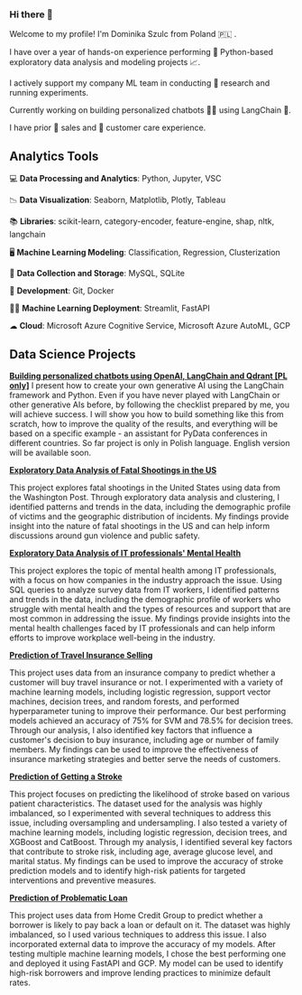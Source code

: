 ### Hi there 👋 

Welcome to my profile! I'm Dominika Szulc from Poland 🇵🇱 .

I have over a year of hands-on experience performing 🐍 Python-based exploratory data analysis and modeling projects 📈. 

I actively support my company ML team in conducting 🔎 research and running experiments. 

Currently working on building personalized chatbots 🤖💬 using LangChain 🦜.

I have prior 💼 sales and 🤝 customer care experience. 


## Analytics Tools

💻 **Data Processing and Analytics**: Python, Jupyter, VSC

📉 **Data Visualization**: Seaborn, Matplotlib, Plotly, Tableau

📚 **Libraries**: scikit-learn, category-encoder, feature-engine, shap, nltk, langchain

🖥 **Machine Learning Modeling**: Classification, Regression, Clusterization 

💾 **Data Collection and Storage**: MySQL, SQLite

🐋 **Development**: Git, Docker

👩‍✈️ **Machine Learning Deployment**: Streamlit, FastAPI

☁ **Cloud**: Microsoft Azure Cognitive Service, Microsoft Azure AutoML, GCP

## Data Science Projects

[**Building personalized chatbots using OpenAI, LangChain and Qdrant [PL only]**](https://github.com/doneczka/chat_langchain)
I present how to create your own generative AI using the LangChain framework and Python. Even if you have never played with LangChain or other generative AIs before, by following the checklist prepared by me, you will achieve success. I will show you how to build something like this from scratch, how to improve the quality of the results, and everything will be based on a specific example - an assistant for PyData conferences in different countries. So far project is only in Polish language. English version will be available soon.

[**Exploratory Data Analysis of Fatal Shootings in the US**](https://github.com/doneczka/EDA_fatal_shootings)

This project explores fatal shootings in the United States using data from the Washington Post. Through exploratory data analysis and clustering, I identified patterns and trends in the data, including the demographic profile of victims and the geographic distribution of incidents. My findings provide insight into the nature of fatal shootings in the US and can help inform discussions around gun violence and public safety.

[**Exploratory Data Analysis of IT professionals' Mental Health**](https://github.com/doneczka/EDA_mental_health)

This project explores the topic of mental health among IT professionals, with a focus on how companies in the industry approach the issue. Using SQL queries to analyze survey data from IT workers, I identified patterns and trends in the data, including the demographic profile of workers who struggle with mental health and the types of resources and support that are most common in addressing the issue. My findings provide insights into the mental health challenges faced by IT professionals and can help inform efforts to improve workplace well-being in the industry.

[**Prediction of Travel Insurance Selling**](https://github.com/doneczka/travel_insurance_prediction)

This project uses data from an insurance company to predict whether a customer will buy travel insurance or not. I experimented with a variety of machine learning models, including logistic regression, support vector machines, decision trees, and random forests, and performed hyperparameter tuning to improve their performance. Our best performing models achieved an accuracy of 75% for SVM and 78.5% for decision trees. Through our analysis, I also identified key factors that influence a customer's decision to buy insurance, including age or number of family members. My findings can be used to improve the effectiveness of insurance marketing strategies and better serve the needs of customers.

[**Prediction of Getting a Stroke**](https://github.com/doneczka/stroke_prediction)

This project focuses on predicting the likelihood of stroke based on various patient characteristics. The dataset used for the analysis was highly imbalanced, so I experimented with several techniques to address this issue, including oversampling and undersampling. I also tested a variety of machine learning models, including logistic regression, decision trees, and XGBoost and CatBoost. Through my analysis, I identified several key factors that contribute to stroke risk, including age, average glucose level, and marital status. My findings can be used to improve the accuracy of stroke prediction models and to identify high-risk patients for targeted interventions and preventive measures.

[**Prediction of Problematic Loan**](https://github.com/doneczka/problematic_loan_prediction)

This project uses data from Home Credit Group to predict whether a borrower is likely to pay back a loan or default on it. The dataset was highly imbalanced, so I used various techniques to address this issue. I also incorporated external data to improve the accuracy of my models. After testing multiple machine learning models, I chose the best performing one and deployed it using FastAPI and GCP. My model can be used to identify high-risk borrowers and improve lending practices to minimize default rates.
